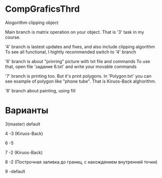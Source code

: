 # CompGraficsThrd
Alogorithm clipping object

Main branch is matrix operation on your object. That is '3' task in my course.

'4' branch is lastest updates and fixes, and also include clipping algorithm
To see all functional, I hightly recommended switch to '4' branch

'6' branch is about "prinring" picture with txt file and commands
To use that, open file 'задание 6.txt' and write your movable commands
  
'7' branch is printing too. But it's print polygons. In 'Polygon.txt' you can see example of polygon like "phone tube". That is Kiruos-Back alghorithm.

'8' branch about painting, using fill

# Варианты
3(master) default

4  -3 (Kiruos-Back)
 
 6  -5
 
 7  -2 (Kiruos-Back)
 
 8  -2 (Построчная заливка до границ, с нахождением внутренней точки)
 
 9 -default
 
